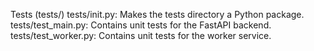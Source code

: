 Tests (tests/)
tests/init.py: Makes the tests directory a Python package.
tests/test_main.py: Contains unit tests for the FastAPI backend.
tests/test_worker.py: Contains unit tests for the worker service.